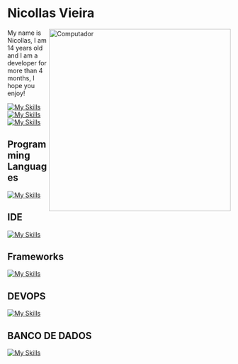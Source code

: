# Nicollas Vieira
<img src="https://github.com/EvanderInacio/EvanderInacio/blob/main/images/computer-illustration.png" min-width="400px" max-width="450px" width="410px" align="right" alt="Computador">

My name is Nicollas, I am 14 years old and I am a developer for more than 4 months, I hope you enjoy!

[![My Skills](https://skillicons.dev/icons?i=twitter)](https://skillicons.dev)
[![My Skills](https://skillicons.dev/icons?i=linkedin)](https://skillicons.dev)
[![My Skills](https://skillicons.dev/icons?i=discord)](https://skillicons.dev)


## Programming Languages

[![My Skills](https://skillicons.dev/icons?i=js,html,css)](https://skillicons.dev)

## IDE

[![My Skills](https://skillicons.dev/icons?i=vscode,idea)](https://skillicons.dev)

## Frameworks

[![My Skills](https://skillicons.dev/icons?i=nodejs)](https://skillicons.dev)

## DEVOPS

[![My Skills](https://skillicons.dev/icons?i=netlify,vercel)](https://skillicons.dev)

## BANCO DE DADOS

[![My Skills](https://skillicons.dev/icons?i=postgres,redis)](https://skillicons.dev)






